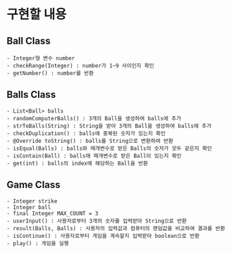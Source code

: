 # 구현할 내용

## Ball Class
    - Integer형 변수 number
    - checkRange(Integer) : number가 1~9 사이인지 확인
    - getNumber() : number를 반환
    
## Balls Class
    - List<Ball> balls
    - randomComputerBalls() : 3개의 Ball을 생성하여 balls에 추가
    - strToBalls(String) : String을 받아 3개의 Ball을 생성하여 balls에 추가
    - checkDuplication() : balls에 중복된 숫자가 있는지 확인
    - @Override toString() : balls를 String으로 변환하여 반환
    - isEqual(Balls) : balls와 매개변수로 받은 Balls의 숫자가 모두 같은지 확인
    - isContain(Ball) : balls에 매개변수로 받은 Ball이 있는지 확인
    - get(int) : balls의 index에 해당하는 Ball을 반환
## Game Class
    - Integer strike
    - Integer ball
    - final Integer MAX_COUNT = 3
    - userInput() : 사용자로부터 3개의 숫자를 입력받아 String으로 반환
    - result(Balls, Balls) : 사용자의 입력값과 컴퓨터의 랜덤값을 비교하여 결과를 반환
    - isContinue() : 사용자로부터 게임을 계속할지 입력받아 boolean으로 반환
    - play() : 게임을 실행


